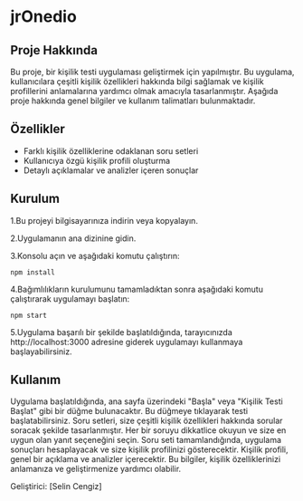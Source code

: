 # jrOnedio

## Proje Hakkında ## 
Bu proje, bir kişilik testi uygulaması geliştirmek için yapılmıştır. Bu uygulama, kullanıcılara çeşitli kişilik özellikleri hakkında bilgi sağlamak ve kişilik profillerini anlamalarına yardımcı olmak amacıyla tasarlanmıştır. Aşağıda proje hakkında genel bilgiler ve kullanım talimatları bulunmaktadır.

##  Özellikler ## 
- Farklı kişilik özelliklerine odaklanan soru setleri
- Kullanıcıya özgü kişilik profili oluşturma
- Detaylı açıklamalar ve analizler içeren sonuçlar


##  Kurulum  ##  
1.Bu projeyi bilgisayarınıza indirin veya kopyalayın.

2.Uygulamanın ana dizinine gidin.

3.Konsolu açın ve aşağıdaki komutu çalıştırın:

`npm install`

4.Bağımlılıkların kurulumunu tamamladıktan sonra aşağıdaki komutu çalıştırarak uygulamayı başlatın:

`npm start`

5.Uygulama başarılı bir şekilde başlatıldığında, tarayıcınızda http://localhost:3000 adresine giderek uygulamayı kullanmaya başlayabilirsiniz.

##  Kullanım ## 
Uygulama başlatıldığında, ana sayfa üzerindeki "Başla" veya "Kişilik Testi Başlat" gibi bir düğme bulunacaktır. Bu düğmeye tıklayarak testi başlatabilirsiniz.
Soru setleri, size çeşitli kişilik özellikleri hakkında sorular soracak şekilde tasarlanmıştır. Her bir soruyu dikkatlice okuyun ve size en uygun olan yanıt seçeneğini seçin.
Soru seti tamamlandığında, uygulama sonuçları hesaplayacak ve size kişilik profilinizi gösterecektir.
Kişilik profili, genel bir açıklama ve analizler içerecektir. Bu bilgiler, kişilik özelliklerinizi anlamanıza ve geliştirmenize yardımcı olabilir.

Geliştirici: [Selin Cengiz]
